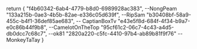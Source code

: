 return {
"f4b60342-6ab4-4779-b8d0-6989928ac383", --NongPeam
"133a215b-0ae3-4b5b-82ae-e336c05d639f", --RipSam
"b30408bf-58a9-455c-b4f1-36def85ae683", -- CaptianBoxTv
"e43e5f8d-684f-4f34-b9a7-e0c86b44f9b8", --CamelotOnTheTop
"95cf61c2-06c7-4c43-a4d5-db0dcc7c68c7", --ok81
"2820a220-c5fc-4410-97b4-ab89b81f9f76" --MonkeyTaTay
}
